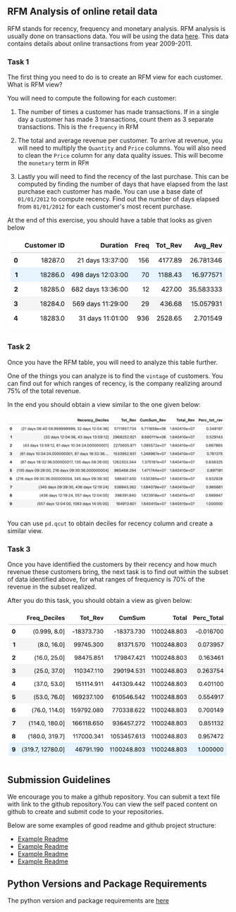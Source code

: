 ## RFM Analysis of online retail data

RFM stands for recency, frequency and monetary analysis. RFM analysis is usually done on transactions data. You will be using the data [here](./data/retail.csv). This data contains details about online transactions from year 2009-2011.

### Task 1
The first thing you need to do is to create an RFM view for each customer. What is RFM view?

You will need to compute the following for each customer:

1. The number of times a customer has made transactions. If in a single day a customer has made 3 transactions, count them as 3 separate transactions. This is the `frequency` in R`F`M

2. The total and average revenue per customer. To arrive at revenue, you will need to multiply the `Quantity` and `Price` columns. You will also need to clean the `Price` column for any data quality issues. This will become the `monetary` term in RF`M`

3. Lastly you will need to find the recency of the last purchase. This can be computed by finding the number of days that have elapsed from the last purchase each customer has made. You can use a base date of `01/01/2012` to compute recency. Find out the number of days elapsed from `01/01/2012` for each customer's most recent purchase.

At the end of this exercise, you should have a table that looks as given below

![](./images/rfm.png)

### Task 2
Once you have the RFM table, you will need to analyze this table further.

One of the things you can analyze is to find the `vintage` of customers. You can find out for which ranges of recency, is the company realizing around 75% of the total revenue.

In the end you should obtain a view similar to the one given below:

![](./images/recency.png)

You can use `pd.qcut` to obtain deciles for recency column and create a similar view.

### Task 3

Once you have identified the customers by their recency and how much revenue these customers bring, the next task is to find out within the subset of data identified above, for what ranges of frequency is 70% of the revenue in the subset realized.

After you do this task, you should obtain a view as given below:

![](./images/frequency.png)

## Submission Guidelines

We encourage you to make a github repository. You can submit a text file with link to the github repository.You can view the self paced content on github to create and submit code to your repositories.

Below are some examples of good readme and github project structure:

- [Example Readme](https://github.com/Wittline/uber-expenses-tracking)
- [Example Readme](https://github.com/JarrodAJ/sec_employee_information_extraction)
- [Example Readme](https://github.com/Gunnvant/autocomplete_ngrams)
- [Example Readme](https://github.com/Gunnvant/calendar_parser)

## Python Versions and Package Requirements

The python version and package requirements are [here](./env.yaml)
